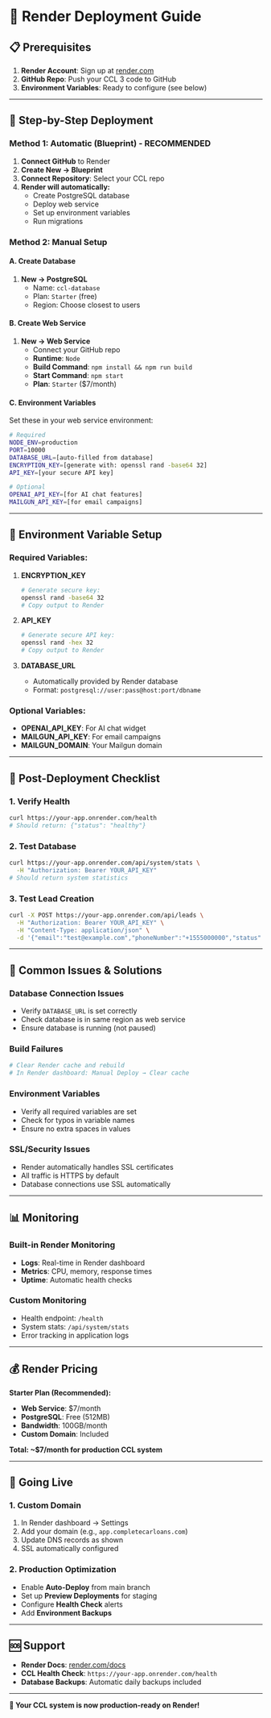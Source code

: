 # 🚀 Render Deployment Guide

## 📋 Prerequisites

1. **Render Account**: Sign up at [render.com](https://render.com)
2. **GitHub Repo**: Push your CCL 3 code to GitHub
3. **Environment Variables**: Ready to configure (see below)

---

## 🔧 Step-by-Step Deployment

### **Method 1: Automatic (Blueprint) - RECOMMENDED**

1. **Connect GitHub** to Render
2. **Create New → Blueprint**
3. **Connect Repository**: Select your CCL repo
4. **Render will automatically:**
   - Create PostgreSQL database
   - Deploy web service
   - Set up environment variables
   - Run migrations

### **Method 2: Manual Setup**

#### **A. Create Database**

1. **New → PostgreSQL**
   - Name: `ccl-database`
   - Plan: `Starter` (free)
   - Region: Choose closest to users

#### **B. Create Web Service**

1. **New → Web Service**
   - Connect your GitHub repo
   - **Runtime**: `Node`
   - **Build Command**: `npm install && npm run build`
   - **Start Command**: `npm start`
   - **Plan**: `Starter` ($7/month)

#### **C. Environment Variables**

Set these in your web service environment:

```bash
# Required
NODE_ENV=production
PORT=10000
DATABASE_URL=[auto-filled from database]
ENCRYPTION_KEY=[generate with: openssl rand -base64 32]
API_KEY=[your secure API key]

# Optional
OPENAI_API_KEY=[for AI chat features]
MAILGUN_API_KEY=[for email campaigns]
```

---

## 🔑 Environment Variable Setup

### **Required Variables:**

1. **ENCRYPTION_KEY**

   ```bash
   # Generate secure key:
   openssl rand -base64 32
   # Copy output to Render
   ```

2. **API_KEY**

   ```bash
   # Generate secure API key:
   openssl rand -hex 32
   # Copy output to Render
   ```

3. **DATABASE_URL**
   - Automatically provided by Render database
   - Format: `postgresql://user:pass@host:port/dbname`

### **Optional Variables:**

- **OPENAI_API_KEY**: For AI chat widget
- **MAILGUN_API_KEY**: For email campaigns
- **MAILGUN_DOMAIN**: Your Mailgun domain

---

## 🚦 Post-Deployment Checklist

### **1. Verify Health**

```bash
curl https://your-app.onrender.com/health
# Should return: {"status": "healthy"}
```

### **2. Test Database**

```bash
curl https://your-app.onrender.com/api/system/stats \
  -H "Authorization: Bearer YOUR_API_KEY"
# Should return system statistics
```

### **3. Test Lead Creation**

```bash
curl -X POST https://your-app.onrender.com/api/leads \
  -H "Authorization: Bearer YOUR_API_KEY" \
  -H "Content-Type: application/json" \
  -d '{"email":"test@example.com","phoneNumber":"+1555000000","status":"new"}'
```

---

## 🔧 Common Issues & Solutions

### **Database Connection Issues**

- Verify `DATABASE_URL` is set correctly
- Check database is in same region as web service
- Ensure database is running (not paused)

### **Build Failures**

```bash
# Clear Render cache and rebuild
# In Render dashboard: Manual Deploy → Clear cache
```

### **Environment Variables**

- Verify all required variables are set
- Check for typos in variable names
- Ensure no extra spaces in values

### **SSL/Security Issues**

- Render automatically handles SSL certificates
- All traffic is HTTPS by default
- Database connections use SSL automatically

---

## 📊 Monitoring

### **Built-in Render Monitoring**

- **Logs**: Real-time in Render dashboard
- **Metrics**: CPU, memory, response times
- **Uptime**: Automatic health checks

### **Custom Monitoring**

- Health endpoint: `/health`
- System stats: `/api/system/stats`
- Error tracking in application logs

---

## 💰 Render Pricing

**Starter Plan (Recommended):**

- **Web Service**: $7/month
- **PostgreSQL**: Free (512MB)
- **Bandwidth**: 100GB/month
- **Custom Domain**: Included

**Total: ~$7/month for production CCL system**

---

## 🚀 Going Live

### **1. Custom Domain**

1. In Render dashboard → Settings
2. Add your domain (e.g., `app.completecarloans.com`)
3. Update DNS records as shown
4. SSL automatically configured

### **2. Production Optimization**

- Enable **Auto-Deploy** from main branch
- Set up **Preview Deployments** for staging
- Configure **Health Check** alerts
- Add **Environment Backups**

---

## 🆘 Support

- **Render Docs**: [render.com/docs](https://render.com/docs)
- **CCL Health Check**: `https://your-app.onrender.com/health`
- **Database Backups**: Automatic daily backups included

---

**🎉 Your CCL system is now production-ready on Render!**
